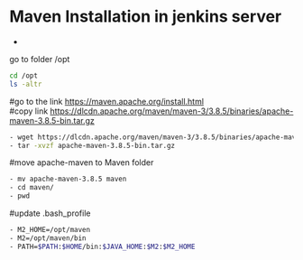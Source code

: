 # Maven Installation in jenkins server
-
go to folder /opt

```sh
cd /opt
ls -altr
```



#go to the link https://maven.apache.org/install.html <br>
#copy link   https://dlcdn.apache.org/maven/maven-3/3.8.5/binaries/apache-maven-3.8.5-bin.tar.gz
```sh
- wget https://dlcdn.apache.org/maven/maven-3/3.8.5/binaries/apache-maven-3.8.5-bin.tar.gz
- tar -xvzf apache-maven-3.8.5-bin.tar.gz
```
#move apache-maven  to Maven folder
```sh
- mv apache-maven-3.8.5 maven
- cd maven/
- pwd
```
#update .bash_profile
```sh
- M2_HOME=/opt/maven
- M2=/opt/maven/bin
- PATH=$PATH:$HOME/bin:$JAVA_HOME:$M2:$M2_HOME

```


